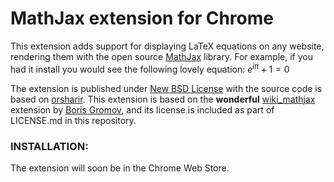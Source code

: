 MathJax extension for Chrome
========================================

This extension adds support for displaying LaTeX equations on any website, rendering them with the open source [MathJax](http://mathjax.org/) library. For example, if you had it install you would see the following lovely equation: $e^{i \pi} + 1 = 0$

The extension is published under [New BSD License](https://github.com/orsharir/github-mathjax/blob/master/LICENSE.md) with the source code is based on [orsharir](https://github.com/orsharir/github-mathjax). This extension is based on the __wonderful__ [wiki_mathjax](https://github.com/bgromov/wiki-mathjax) extension by [Boris Gromov](https://github.com/bgromov), and its license is included as part of LICENSE.md in this repository.


### INSTALLATION:

The extension will soon be in the Chrome Web Store.
